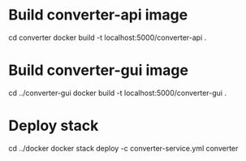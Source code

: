 
# Build converter-api image
cd converter
docker build -t localhost:5000/converter-api .

# Build converter-gui image
cd ../converter-gui
docker build -t localhost:5000/converter-gui .

# Deploy stack
cd ../docker
docker stack deploy -c converter-service.yml converter